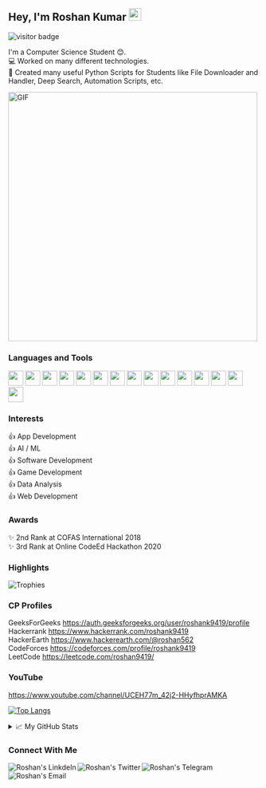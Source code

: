 ## Hey, I'm Roshan Kumar <img src="https://media.giphy.com/media/hvRJCLFzcasrR4ia7z/giphy.gif" width="25px">

![visitor badge](https://visitor-badge.glitch.me/badge?page_id=roshan9419.visitor-badge)

I'm a Computer Science Student 😊.  
💻 Worked on many different technologies.  
📜 Created many useful Python Scripts for Students like File Downloader and Handler, Deep Search, Automation Scripts, etc.  

<img alt="GIF" src="https://github.com/roshan9419/roshan9419/blob/master/hadder.gif?raw=true" width="500"/>  

### Languages and Tools  

<code><img height="30" src="https://img.icons8.com/color/48/000000/c-plus-plus-logo.png"/></code>
<code><img height="30" src="https://img.icons8.com/color/48/000000/python.png"/></code>
<code><img height="30" src="https://img.icons8.com/color/48/000000/c-programming.png"/></code>
<code><img height="30" src="https://img.icons8.com/color/48/000000/kotlin.png"/></code>
<code><img height="30" src="https://img.icons8.com/color/48/000000/java-coffee-cup-logo.png"/></code>
<code><img height="30" src="https://img.icons8.com/color/48/000000/html-5.png"/></code>
<code><img height="30" src="https://img.icons8.com/color/48/000000/css3.png"/></code>
<code><img height="30" src="https://img.icons8.com/color/48/000000/javascript.png"/></code>
<code><img height="30" src="https://img.icons8.com/fluent/48/000000/android-os.png"/></code>
<code><img height="30" src="https://img.icons8.com/color/48/000000/firebase.png"/></code>
<code><img height="30" src="https://img.icons8.com/color/48/000000/flutter.png"/></code>
<code><img height="30" src="https://img.icons8.com/color/48/000000/oracle-logo.png"/></code>
<code><img height="30" src="https://img.icons8.com/fluent/48/000000/github.png"/></code>
<code><img height="30" src="https://img.icons8.com/ios-filled/50/000000/unity.png"/></code>
<code><img height="30" src="https://img.icons8.com/officel/16/000000/selenium-test-automation.png"/></code>  

### Interests
👍 App Development  
👍 AI / ML  
👍 Software Development  
👍 Game Development  
👍 Data Analysis  
👍 Web Development    

### Awards
✨ 2nd Rank at COFAS International 2018  
✨ 3rd Rank at Online CodeEd Hackathon 2020  

### **Highlights**

![Trophies](https://github-profile-trophy.vercel.app/?username=roshan9419&theme=dracula&column=7&margin-w=15&margin-h=15)

### CP Profiles
 GeeksForGeeks  https://auth.geeksforgeeks.org/user/roshank9419/profile  
 Hackerrank     https://www.hackerrank.com/roshank9419  
 HackerEarth    https://www.hackerearth.com/@roshan562  
 CodeForces     https://codeforces.com/profile/roshank9419  
 LeetCode       https://leetcode.com/roshan9419/  
 
### YouTube
 https://www.youtube.com/channel/UCEH77m_42j2-HHyfhprAMKA  
 
 [![Top Langs](https://github-readme-stats.vercel.app/api/top-langs/?username=roshan9419&theme=merko)](https://github.com/roshan9419)

<details>
<summary>📈 My GitHub Stats</summary>

<p align="center"> <img src="https://github-readme-stats.vercel.app/api?username=roshan9419&show_icons=true&theme=gotham" alt="roshan9419" />

</details>

### Connect With Me
<a href="https://www.linkedin.com/in/roshan-kumar-a18b76179/" target="_blank">
  <img align="left" alt="Roshan's LinkdeIn" src="https://img.shields.io/badge/LinkedIn-0077B5?style=for-the-badge&logo=linkedin&logoColor=white" />
</a>
<a href="https://twitter.com/RoshanK70963497/" target="_blank">
  <img align="left" alt="Roshan's Twitter" src="https://img.shields.io/badge/Twitter-1DA1F2?style=for-the-badge&logo=twitter&logoColor=white" />
</a>
<a href="https://t.me/roshank9419/" target="_blank">
  <img align="left" alt="Roshan's Telegram" src="https://img.shields.io/badge/Telegram-2CA5E0?style=for-the-badge&logo=telegram&logoColor=white" />
</a>
<a href="roshank9419@gmail.com" target="_blank">
  <img align="left" alt="Roshan's Email" src="https://img.shields.io/badge/Gmail-D14836?style=for-the-badge&logo=gmail&logoColor=white" />
</a>
